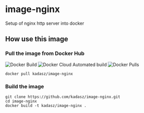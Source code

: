 # image-nginx

Setup of nginx http server into docker

## How use this image

### Pull the image from Docker Hub

![Docker Build](https://img.shields.io/docker/cloud/build/kadasz/image-nginx.svg) ![Docker Cloud Automated build](https://img.shields.io/docker/cloud/automated/kadasz/image-nginx.svg) ![Docker Pulls](https://img.shields.io/docker/pulls/kadasz/image-nginx.svg)


```
docker pull kadasz/image-nginx
```

### Build the image

```
git clone https://github.com/kadasz/image-nginx.git
cd image-nginx
docker build -t kadasz/image-nginx .
